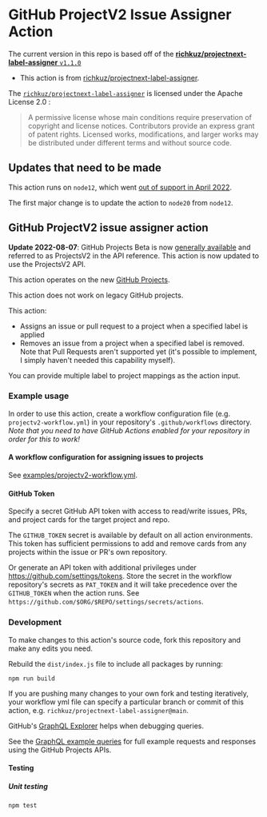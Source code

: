 # GitHub ProjectV2 Issue Assigner Action

The current version in this repo is based off of the [**richkuz/projectnext-label-assigner** `v1.1.0`](https://github.com/richkuz/projectnext-label-assigner/releases/tag/1.1.0)
- This action is from [richkuz/projectnext-label-assigner](https://github.com/richkuz/projectnext-label-assigner).

The [`richkuz/projectnext-label-assigner`](https://github.com/richkuz/projectnext-label-assigner) is licensed under the Apache License 2.0
:
> A permissive license whose main conditions require preservation of copyright and license notices. Contributors provide an express grant of patent rights. Licensed works, modifications, and larger works may be distributed under different terms and without source code.

## Updates that need to be made

This action runs on `node12`, which went [out of support in April 2022](https://github.blog/changelog/2022-09-22-github-actions-all-actions-will-begin-running-on-node16-instead-of-node12/).

The first major change is to update the action to `node20` from `node12`.

## GitHub ProjectV2 issue assigner action

**Update 2022-08-07**: GitHub Projects Beta is now [generally available](https://github.blog/changelog/2022-06-23-the-new-github-issues-june-23rd-update/) and referred to as ProjectsV2 in the API reference. This action is now updated to use the ProjectsV2 API.

This action operates on the new [GitHub Projects](https://docs.github.com/en/issues/trying-out-the-new-projects-experience/about-projects).

This action does not work on legacy GitHub projects.

This action:
  - Assigns an issue or pull request to a project when a specified label is applied
  - Removes an issue from a project when a specified label is removed. Note that Pull Requests aren't supported yet (it's possible to implement, I simply haven't needed this capability myself).

You can provide multiple label to project mappings as the action input.

### Example usage

In order to use this action, create a workflow configuration file (e.g. `projectv2-workflow.yml`) in your repository's `.github/workflows` directory. *Note that you need to have GitHub Actions enabled for your repository in order for this to work!*

#### A workflow configuration for assigning issues to projects

See [examples/projectv2-workflow.yml](examples/projectv2-workflow.yml).

#### GitHub Token

Specify a secret GitHub API token with access to read/write issues, PRs, and project cards for the target project and repo.

The `GITHUB_TOKEN` secret is available by default on all action environments. This token has sufficient permissions to add and remove cards from any projects within the issue or PR's own repository.

Or generate an API token with additional privileges under https://github.com/settings/tokens. Store the secret in the workflow repository's secrets as `PAT_TOKEN` and it will take precedence over the `GITHUB_TOKEN` when the action runs. See `https://github.com/$ORG/$REPO/settings/secrets/actions`.

### Development

To make changes to this action's source code, fork this repository and make any edits you need.

Rebuild the `dist/index.js` file to include all packages by running:
```
npm run build
```

If you are pushing many changes to your own fork and testing iteratively, your workflow yml file can specify a particular branch or commit of this action, e.g. `richkuz/projectnext-label-assigner@main`.

GitHub's [GraphQL Explorer](https://docs.github.com/en/graphql/overview/explorer) helps when debugging queries.

See the [GraphQL example queries](examples/example-queries.md) for full example requests and responses using the GitHub Projects APIs.

#### Testing

##### Unit testing
```
npm test
```
